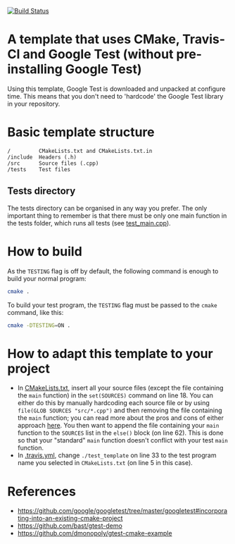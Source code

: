 [![Build Status](https://travis-ci.com/rdimaio/cmake-gtest-travis-template.svg?branch=master)](https://travis-ci.com/rdimaio/cmake-gtest-travis-template)

# A template that uses CMake, Travis-CI and Google Test (without pre-installing Google Test)
Using this template, Google Test is downloaded and unpacked at configure time.
This means that you don't need to 'hardcode' the Google Test library in your
repository.

# Basic template structure
```
/         CMakeLists.txt and CMakeLists.txt.in
/include  Headers (.h)
/src      Source files (.cpp)
/tests    Test files
```

## Tests directory
The tests directory can be organised in any way you prefer.
The only important thing to remember is that there must be only one main
function in the tests folder, which runs all tests (see [test_main.cpp](tests/test_main.cpp)).

# How to build

As the ```TESTING``` flag is off by default, the following command is enough to build your normal program:
```bash
cmake .
```

To build your test program, the ```TESTING``` flag must be passed to the ```cmake``` command, like this:
```bash
cmake -DTESTING=ON .
```

# How to adapt this template to your project

- In [CMakeLists.txt](CMakeLists.txt), insert all your source files (except the file containing
the ```main``` function) in the ```set(SOURCES)``` command on line 18. You can either
do this by manually hardcoding each source file or by using ```file(GLOB SOURCES "src/*.cpp")```
and then removing the file containing the ```main``` function; you can read more about the pros
and cons of either approach [here](https://stackoverflow.com/a/1060061).
You then want to append the file containing your ```main``` function to the ```SOURCES``` list
in the ```else()``` block (on line 62). This is done so that your "standard" ```main``` function
doesn't conflict with your test ```main``` function.
- In [.travis.yml](.travis.yml), change ```./test_template``` on line 33 to the
test program name you selected in ```CMakeLists.txt``` (on line 5 in this case).

# References
- https://github.com/google/googletest/tree/master/googletest#incorporating-into-an-existing-cmake-project
- https://github.com/bast/gtest-demo
- https://github.com/dmonopoly/gtest-cmake-example
